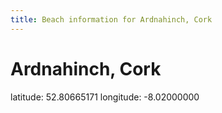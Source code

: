 ```yaml
---
title: Beach information for Ardnahinch, Cork
---
```

# Ardnahinch, Cork 

<div class="location-info">latitude: 52.80665171 longitude: -8.02000000</div>
<div></div>